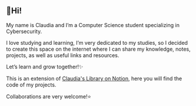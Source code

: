 ## 💫Hi!
My name is Claudia and I’m a Computer Science student specializing in Cybersecurity.

I love studying and learning, I’m very dedicated to my studies, so I decided to create this space on the internet where I can share my knowledge, notes, projects, as well as useful links and resources.

Let’s learn and grow together!✨  


This is an extension of [Claudia's Library on Notion](https://claudiaslibrary.notion.site/Welcome-to-Claudia-s-Library-12a19f75683280f7af7ec17732da7c20), here you will find the code of my projects.  
  
Collaborations are very welcome!⭐️

<!---
ClaudiasLibrary/ClaudiasLibrary is a ✨ special ✨ repository because its `README.md` (this file) appears on your GitHub profile.
You can click the Preview link to take a look at your changes.
--->
